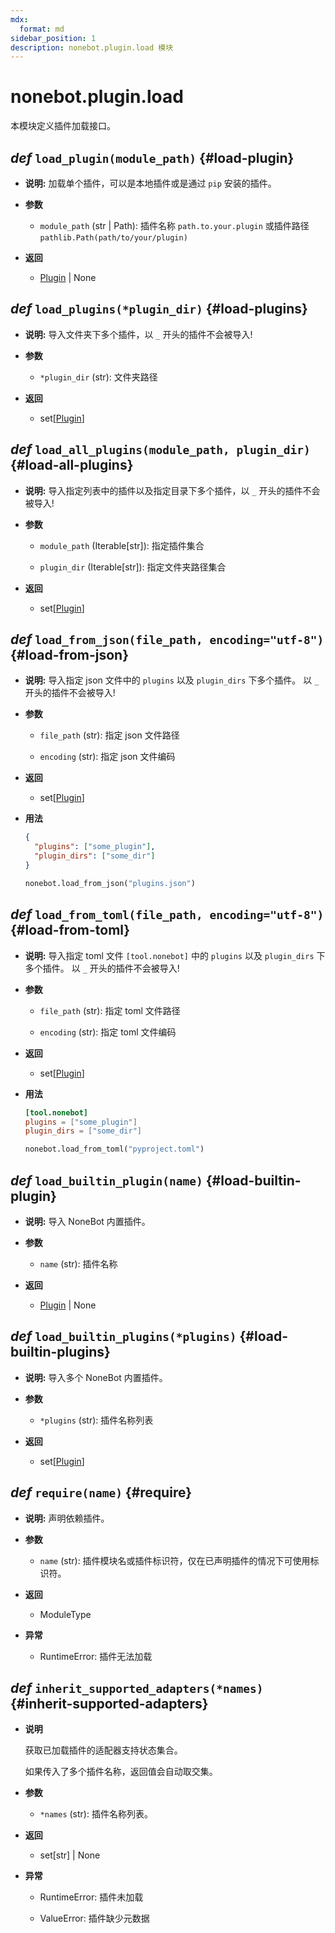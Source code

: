 ```yaml
---
mdx:
  format: md
sidebar_position: 1
description: nonebot.plugin.load 模块
---
```


# nonebot.plugin.load

本模块定义插件加载接口。

## _def_ `load_plugin(module_path)` {#load-plugin}

- **说明:** 加载单个插件，可以是本地插件或是通过 `pip` 安装的插件。

- **参数**

  - `module_path` (str | Path): 插件名称 `path.to.your.plugin` 或插件路径 `pathlib.Path(path/to/your/plugin)`

- **返回**

  - [Plugin](model.md#Plugin) | None

## _def_ `load_plugins(*plugin_dir)` {#load-plugins}

- **说明:** 导入文件夹下多个插件，以 `_` 开头的插件不会被导入!

- **参数**

  - `*plugin_dir` (str): 文件夹路径

- **返回**

  - set[[Plugin](model.md#Plugin)]

## _def_ `load_all_plugins(module_path, plugin_dir)` {#load-all-plugins}

- **说明:** 导入指定列表中的插件以及指定目录下多个插件，以 `_` 开头的插件不会被导入!

- **参数**

  - `module_path` (Iterable[str]): 指定插件集合

  - `plugin_dir` (Iterable[str]): 指定文件夹路径集合

- **返回**

  - set[[Plugin](model.md#Plugin)]

## _def_ `load_from_json(file_path, encoding="utf-8")` {#load-from-json}

- **说明:** 导入指定 json 文件中的 `plugins` 以及 `plugin_dirs` 下多个插件。 以 `_` 开头的插件不会被导入!

- **参数**

  - `file_path` (str): 指定 json 文件路径

  - `encoding` (str): 指定 json 文件编码

- **返回**

  - set[[Plugin](model.md#Plugin)]

- **用法**

  ```json title=plugins.json
  {
    "plugins": ["some_plugin"],
    "plugin_dirs": ["some_dir"]
  }
  ```

  ```python
  nonebot.load_from_json("plugins.json")
  ```

## _def_ `load_from_toml(file_path, encoding="utf-8")` {#load-from-toml}

- **说明:** 导入指定 toml 文件 `[tool.nonebot]` 中的 `plugins` 以及 `plugin_dirs` 下多个插件。 以 `_` 开头的插件不会被导入!

- **参数**

  - `file_path` (str): 指定 toml 文件路径

  - `encoding` (str): 指定 toml 文件编码

- **返回**

  - set[[Plugin](model.md#Plugin)]

- **用法**

  ```toml title=pyproject.toml
  [tool.nonebot]
  plugins = ["some_plugin"]
  plugin_dirs = ["some_dir"]
  ```

  ```python
  nonebot.load_from_toml("pyproject.toml")
  ```

## _def_ `load_builtin_plugin(name)` {#load-builtin-plugin}

- **说明:** 导入 NoneBot 内置插件。

- **参数**

  - `name` (str): 插件名称

- **返回**

  - [Plugin](model.md#Plugin) | None

## _def_ `load_builtin_plugins(*plugins)` {#load-builtin-plugins}

- **说明:** 导入多个 NoneBot 内置插件。

- **参数**

  - `*plugins` (str): 插件名称列表

- **返回**

  - set[[Plugin](model.md#Plugin)]

## _def_ `require(name)` {#require}

- **说明:** 声明依赖插件。

- **参数**

  - `name` (str): 插件模块名或插件标识符，仅在已声明插件的情况下可使用标识符。

- **返回**

  - ModuleType

- **异常**

  - RuntimeError: 插件无法加载

## _def_ `inherit_supported_adapters(*names)` {#inherit-supported-adapters}

- **说明**

  获取已加载插件的适配器支持状态集合。

  如果传入了多个插件名称，返回值会自动取交集。

- **参数**

  - `*names` (str): 插件名称列表。

- **返回**

  - set[str] | None

- **异常**

  - RuntimeError: 插件未加载

  - ValueError: 插件缺少元数据
